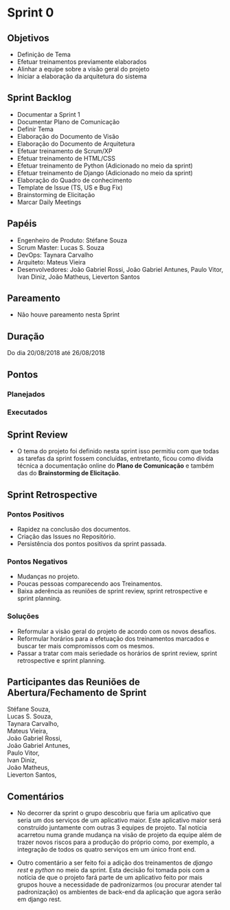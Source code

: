 # Sprint 0  

## Objetivos  

  - Definição de Tema  
  - Efetuar treinamentos previamente elaborados  
  - Alinhar a equipe sobre a visão geral do projeto  
  - Iniciar a elaboração da arquitetura do sistema  

## Sprint Backlog  

  - Documentar a Sprint 1  
  - Documentar Plano de Comunicação  
  - Definir Tema  
  - Elaboração do Documento de Visão  
  - Elaboração do Documento de Arquitetura  
  - Efetuar treinamento de Scrum/XP  
  - Efetuar treinamento de HTML/CSS  
  - Efetuar treinamento de Python (Adicionado no meio da sprint)  
  - Efetuar treinamento de Django (Adicionado no meio da sprint)  
  - Elaboração do Quadro de conhecimento  
  - Template de Issue (TS, US e Bug Fix)  
  - Brainstorming de Elicitação  
  - Marcar Daily Meetings  

## Papéis  

  - Engenheiro de Produto: Stéfane Souza  
  - Scrum Master: Lucas S. Souza  
  - DevOps: Taynara Carvalho  
  - Arquiteto: Mateus Vieira  
  - Desenvolvedores: João Gabriel Rossi, João Gabriel Antunes, Paulo Vitor, Ivan Diniz, João Matheus, Lieverton Santos  


## Pareamento  

- Não houve pareamento nesta Sprint  

## Duração  

  Do dia 20/08/2018 até 26/08/2018  

## Pontos   


### Planejados  


### Executados  

## Sprint Review  

  - O tema do projeto foi definido nesta sprint isso permitiu com que todas as tarefas da sprint fossem concluídas, entretanto, ficou como dívida técnica a documentação online do **Plano de Comunicação** e também das do **Brainstorming de Elicitação**.  

## Sprint Retrospective  

### Pontos Positivos  

 - Rapidez na conclusão dos documentos.  
 - Criação das Issues no Repositório.  
 - Persistência dos pontos positivos da sprint passada.  

### Pontos Negativos  

  - Mudanças no projeto.  
  - Poucas pessoas comparecendo aos Treinamentos.  
  - Baixa aderência as reuniões de sprint review, sprint retrospective e sprint planning.  

### Soluções  

  - Reformular a visão geral do projeto de acordo com os novos desafios.  
  - Reformular horários para a efetuação dos treinamentos marcados e buscar ter mais compromissos com os mesmos.  
  - Passar a tratar com mais seriedade os horários de sprint review, sprint retrospective e sprint planning.  

<!-- add burndown ## Burndown -->
<!-- quadro de conhecimento -->
<!-- quadro velocity até o momento -->
<!-- Riscos da Sprint -->
<!-- Burndown de riscos -->

## Participantes das Reuniões de Abertura/Fechamento de Sprint  

  Stéfane Souza,    
  Lucas S. Souza,    
  Taynara Carvalho,    
  Mateus Vieira,    
  João Gabriel Rossi,  
  João Gabriel Antunes,  
  Paulo Vitor,  
  Ivan Diniz,  
  João Matheus,    
  Lieverton Santos,    

## Comentários  

-  No decorrer da sprint o grupo descobriu que faria um aplicativo que seria um dos serviços de um aplicativo maior. Este aplicativo maior será construído juntamente com outras 3 equipes de projeto. Tal notícia acarretou numa grande mudança na visão de projeto da equipe além de trazer novos riscos para a produção do próprio como, por exemplo, a integração de todos os quatro serviços em um único front end.  

- Outro comentário a ser feito foi a adição dos treinamentos de *django rest* e *python* no meio da sprint. Esta decisão foi tomada pois com a notícia de que o projeto fará parte de um aplicativo feito por mais grupos houve a necessidade de padronizarmos (ou procurar atender tal padronização) os ambientes de back-end da aplicação que agora serão em django rest.  
